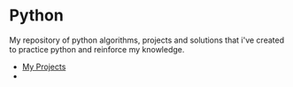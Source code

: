 # Python
My repository of python algorithms, projects and solutions that i've created to practice python 
and reinforce my knowledge. 
- [My Projects](https://github.com/JoshAlvarado/Python/tree/master/Projects)
-
